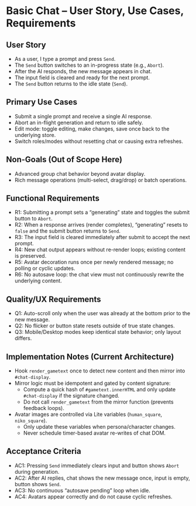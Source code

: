 # Basic Chat – User Story, Use Cases, Requirements

## User Story
- As a user, I type a prompt and press `Send`.
- The `Send` button switches to an in-progress state (e.g., `Abort`).
- After the AI responds, the new message appears in chat.
- The input field is cleared and ready for the next prompt.
- The `Send` button returns to the idle state (`Send`).

## Primary Use Cases
- Submit a single prompt and receive a single AI response.
- Abort an in-flight generation and return to idle safely.
- Edit mode: toggle editing, make changes, save once back to the underlying store.
- Switch roles/modes without resetting chat or causing extra refreshes.

## Non-Goals (Out of Scope Here)
- Advanced group chat behavior beyond avatar display.
- Rich message operations (multi-select, drag/drop) or batch operations.

## Functional Requirements
- R1: Submitting a prompt sets a “generating” state and toggles the submit button to `Abort`.
- R2: When a response arrives (render completes), “generating” resets to `false` and the submit button returns to `Send`.
- R3: The input field is cleared immediately after submit to accept the next prompt.
- R4: New chat output appears without re-render loops; existing content is preserved.
- R5: Avatar decoration runs once per newly rendered message; no polling or cyclic updates.
- R6: No autosave loop: the chat view must not continuously rewrite the underlying content.

## Quality/UX Requirements
- Q1: Auto-scroll only when the user was already at the bottom prior to the new message.
- Q2: No flicker or button state resets outside of true state changes.
- Q3: Mobile/Desktop modes keep identical state behavior; only layout differs.

## Implementation Notes (Current Architecture)
- Hook `render_gametext` once to detect new content and then mirror into `#chat-display`.
- Mirror logic must be idempotent and gated by content signature:
  - Compute a quick hash of `#gametext.innerHTML` and only update `#chat-display` if the signature changed.
  - Do not call `render_gametext` from the mirror function (prevents feedback loops).
- Avatar images are controlled via Lite variables (`human_square`, `niko_square`).
  - Only update these variables when persona/character changes.
  - Never schedule timer-based avatar re-writes of chat DOM.

## Acceptance Criteria
- AC1: Pressing `Send` immediately clears input and button shows `Abort` during generation.
- AC2: After AI replies, chat shows the new message once, input is empty, button shows `Send`.
- AC3: No continuous “autosave pending” loop when idle.
- AC4: Avatars appear correctly and do not cause cyclic refreshes.

